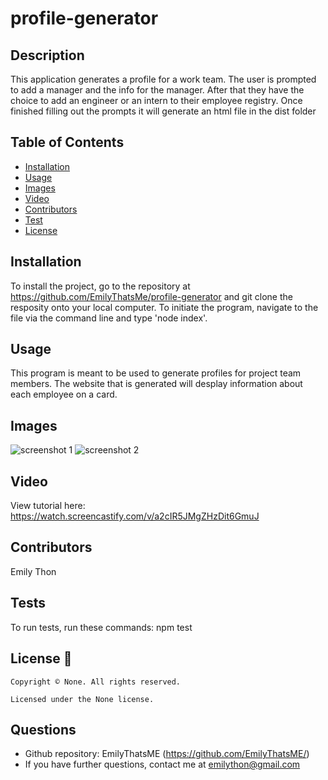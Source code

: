 
# profile-generator
  

  ## Description
  This application generates a profile for a work team. The user is prompted to add a manager and the info for the manager. After that they have the choice to add an engineer or an intern to their employee registry. Once finished filling out the prompts it will generate an html file in the dist folder

  ## Table of Contents
  * [Installation](#Installation)
  * [Usage](#Usage)
  * [Images](#Images)
  * [Video](#Video)
  * [Contributors](#Contributors)
  * [Test](#Test)
  * [License](#License)



  ## Installation
  To install the project, go to the repository at https://github.com/EmilyThatsMe/profile-generator and git clone the resposity onto your local computer. To initiate the program, navigate to the file via the command line and type 'node index'.

  ## Usage
 This program is meant to be used to generate profiles for project team members. The website that is generated will desplay information about each employee on a card. 

  ## Images
  ![screenshot 1](/images/Screencap1.jpeg)
  ![screenshot 2](/images/Screencap2.jpeg)

 ## Video
 View tutorial here: https://watch.screencastify.com/v/a2cIR5JMgZHzDit6GmuJ

  ## Contributors
  Emily Thon

  ## Tests
  To run tests, run these commands:
  npm test

  ## License 📛
    Copyright © None. All rights reserved. 
    
    Licensed under the None license.

  ## Questions
  * Github repository: EmilyThatsME (https://github.com/EmilyThatsME/)
  * If you have further questions, contact me at emilython@gmail.com
